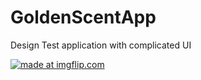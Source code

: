 # GoldenScentApp
Design Test application with complicated UI

<a href="https://imgflip.com/gif/2kjoq7"><img src="https://i.imgflip.com/2kjoq7.gif" title="made at imgflip.com"/></a>

